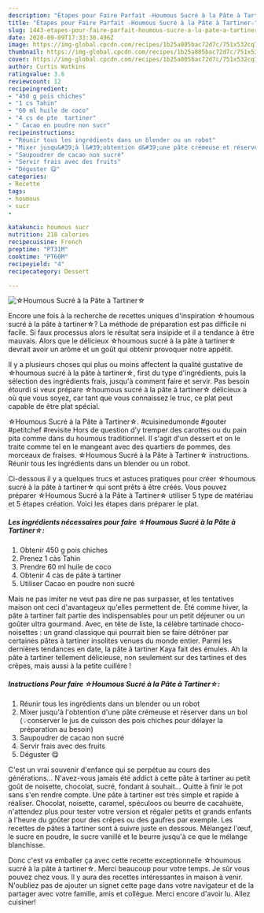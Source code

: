 ```yaml
---
description: "Étapes pour Faire Parfait ☆Houmous Sucré à la Pâte à Tartiner☆"
title: "Étapes pour Faire Parfait ☆Houmous Sucré à la Pâte à Tartiner☆"
slug: 1443-etapes-pour-faire-parfait-houmous-sucre-a-la-pate-a-tartiner
date: 2020-09-09T17:33:30.496Z
image: https://img-global.cpcdn.com/recipes/1b25a805bac72d7c/751x532cq70/☆houmous-sucre-a-la-pate-a-tartiner☆-photo-principale-de-la-recette.jpg
thumbnail: https://img-global.cpcdn.com/recipes/1b25a805bac72d7c/751x532cq70/☆houmous-sucre-a-la-pate-a-tartiner☆-photo-principale-de-la-recette.jpg
cover: https://img-global.cpcdn.com/recipes/1b25a805bac72d7c/751x532cq70/☆houmous-sucre-a-la-pate-a-tartiner☆-photo-principale-de-la-recette.jpg
author: Curtis Watkins
ratingvalue: 3.6
reviewcount: 12
recipeingredient:
- "450 g pois chiches"
- "1 cs Tahin"
- "60 ml huile de coco"
- "4 cs de pte  tartiner"
- " Cacao en poudre non sucr"
recipeinstructions:
- "Réunir tous les ingrédients dans un blender ou un robot"
- "Mixer jusqu&#39;à l&#39;obtention d&#39;une pâte crémeuse et réserver dans un bol (💡conserver le jus de cuisson des pois chiches pour délayer la préparation au besoin)"
- "Saupoudrer de cacao non sucré"
- "Servir frais avec des fruits"
- "Déguster 😋"
categories:
- Recette
tags:
- houmous
- sucr
- 

katakunci: houmous sucr  
nutrition: 218 calories
recipecuisine: French
preptime: "PT31M"
cooktime: "PT60M"
recipeyield: "4"
recipecategory: Dessert

---
```



![☆Houmous Sucré à la Pâte à Tartiner☆](https://img-global.cpcdn.com/recipes/1b25a805bac72d7c/751x532cq70/☆houmous-sucre-a-la-pate-a-tartiner☆-photo-principale-de-la-recette.jpg)

Encore une fois à la recherche de recettes uniques d'inspiration ☆houmous sucré à la pâte à tartiner☆? La méthode de préparation est pas difficile ni facile. Si faux processus alors le résultat sera insipide et il a tendance à être mauvais. Alors que le délicieux ☆houmous sucré à la pâte à tartiner☆ devrait avoir un arôme et un goût qui obtenir provoquer notre appétit.

Il y a plusieurs choses qui plus ou moins affectent la qualité gustative de ☆houmous sucré à la pâte à tartiner☆, first du type d'ingrédients, puis la sélection des ingrédients frais, jusqu'à comment faire et servir. Pas besoin étourdi si veux prépare ☆houmous sucré à la pâte à tartiner☆ délicieux à où que vous soyez, car tant que vous connaissez le truc, ce plat peut capable de être plat spécial.

☆Houmous Sucré à la Pâte à Tartiner☆. #cuisinedumonde #gouter #petitchef #revisite Hors de question d&#39;y tremper des carottes ou du pain pita comme dans du houmous traditionnel. Il s&#39;agit d&#39;un dessert et on le traite comme tel en le mangeant avec des quartiers de pommes, des morceaux de fraises. ☆Houmous Sucré à la Pâte à Tartiner☆ instructions. Réunir tous les ingrédients dans un blender ou un robot.


Ci-dessous il y a quelques trucs et astuces pratiques pour créer ☆houmous sucré à la pâte à tartiner☆ qui sont prêts à être créés. Vous pouvez préparer ☆Houmous Sucré à la Pâte à Tartiner☆ utiliser 5 type de matériau et 5 étapes création. Voici les étapes dans préparer le plat.

<!--inarticleads1-->

##### Les ingrédients nécessaires pour faire ☆Houmous Sucré à la Pâte à Tartiner☆:

1. Obtenir 450 g pois chiches
1. Prenez 1 càs Tahin
1. Prendre 60 ml huile de coco
1. Obtenir 4 càs de pâte à tartiner
1. Utiliser  Cacao en poudre non sucré


Mais ne pas imiter ne veut pas dire ne pas surpasser, et les tentatives maison ont ceci d&#39;avantageux qu&#39;elles permettent de. Été comme hiver, la pâte à tartiner fait partie des indispensables pour un petit déjeuner ou un goûter ultra gourmand. Avec, en tête de liste, la célèbre tartinade choco-noisettes : un grand classique qui pourrait bien se faire détrôner par certaines pâtes à tartiner insolites venues du monde entier. Parmi les dernières tendances en date, la pâte à tartiner Kaya fait des émules. Ah la pâte à tartiner tellement délicieuse, non seulement sur des tartines et des crêpes, mais aussi à la petite cuillère ! 

<!--inarticleads2-->

##### Instructions Pour faire ☆Houmous Sucré à la Pâte à Tartiner☆:

1. Réunir tous les ingrédients dans un blender ou un robot
1. Mixer jusqu&#39;à l&#39;obtention d&#39;une pâte crémeuse et réserver dans un bol (💡conserver le jus de cuisson des pois chiches pour délayer la préparation au besoin)
1. Saupoudrer de cacao non sucré
1. Servir frais avec des fruits
1. Déguster 😋


C&#39;est un vrai souvenir d&#39;enfance qui se perpétue au cours des générations… N&#39;avez-vous jamais été addict à cette pâte à tartiner au petit goût de noisette, chocolat, sucré, fondant à souhait… Quitte à finir le pot sans s&#39;en rendre compte. Une pâte à tartiner est très simple et rapide à réaliser. Chocolat, noisette, caramel, spéculoos ou beurre de cacahuète, n&#39;attendez plus pour tester votre version et régaler petits et grands enfants à l&#39;heure du goûter pour des crêpes ou des gaufres par exemple. Les recettes de pâtes à tartiner sont à suivre juste en dessous. Mélangez l&#39;œuf, le sucre en poudre, le sucre vanillé et le beurre jusqu&#39;à ce que le mélange blanchisse. 


Donc c'est va emballer ça avec cette recette exceptionnelle ☆houmous sucré à la pâte à tartiner☆. Merci beaucoup pour votre temps. Je sûr vous pouvez chez vous. Il y aura des recettes  intéressantes in maison à venir. N'oubliez pas de ajouter un signet cette page dans votre navigateur et de la partager avec votre famille, amis et collègue. Merci encore d'avoir lu. Allez cuisiner!
